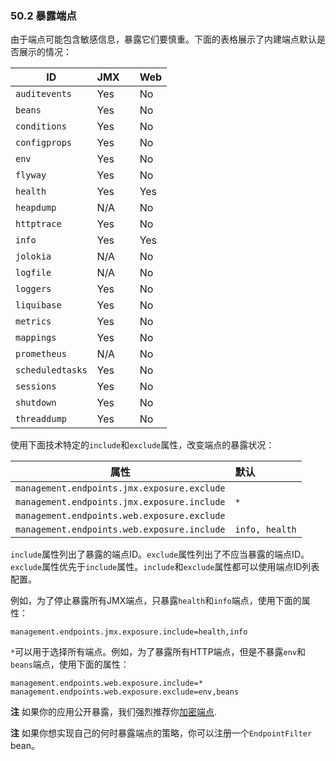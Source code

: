 ### 50.2 暴露端点

由于端点可能包含敏感信息，暴露它们要慎重。下面的表格展示了内建端点默认是否展示的情况：

| ID | JMX　|Web|
| ---- | :----- | :----- |
|`auditevents`|Yes|No|
|`beans`|Yes|No|
|`conditions`|Yes|No|
|`configprops`|Yes|No|
|`env`|Yes|No|
|`flyway`|Yes|No|
|`health`|Yes|Yes|
|`heapdump`|N/A|No|
|`httptrace`|Yes|No|
|`info`|Yes|Yes|
|`jolokia`|N/A|No|
|`logfile`|N/A|No|
|`loggers`|Yes|No|
|`liquibase`|Yes|No|
|`metrics`|Yes|No|
|`mappings`|Yes|No|
|`prometheus`|N/A|No|
|`scheduledtasks`|Yes|No|
|`sessions`|Yes|No|
|`shutdown`|Yes|No|
|`threaddump`|Yes|No|

使用下面技术特定的`include`和`exclude`属性，改变端点的暴露状况：

| 属性 | 默认　|
| ---- | :----- |
|`management.endpoints.jmx.exposure.exclude`||
|`management.endpoints.jmx.exposure.include`|`*`|
|`management.endpoints.web.exposure.exclude`||
|`management.endpoints.web.exposure.include`|`info, health`|

`include`属性列出了暴露的端点ID。`exclude`属性列出了不应当暴露的端点ID。`exclude`属性优先于`include`属性。`include`和`exclude`属性都可以使用端点ID列表配置。

例如，为了停止暴露所有JMX端点，只暴露`health`和`info`端点，使用下面的属性：
```properties
management.endpoints.jmx.exposure.include=health,info
```
`*`可以用于选择所有端点。例如，为了暴露所有HTTP端点，但是不暴露`env`和`beans`端点，使用下面的属性：
```properties
management.endpoints.web.exposure.include=*
management.endpoints.web.exposure.exclude=env,beans
```

**注** 如果你的应用公开暴露，我们强烈推荐你[加密端点](https://docs.spring.io/spring-boot/docs/2.0.0.RELEASE/reference/htmlsingle/#production-ready-endpoints-security).

**注** 如果你想实现自己的何时暴露端点的策略，你可以注册一个`EndpointFilter` bean。
